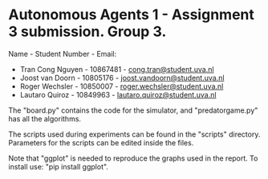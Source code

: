 Autonomous Agents 1 - Assignment 3 submission. Group 3.
=================
Name - Student Number - Email:
+ Tran Cong Nguyen - 10867481 - cong.tran@student.uva.nl
+ Joost van Doorn - 10805176 - joost.vandoorn@student.uva.nl
+ Roger Wechsler - 10850007 - roger.wechsler@student.uva.nl
+ Lautaro Quiroz - 10849963 - lautaro.quiroz@student.uva.nl

The "board.py" contains the code for the simulator, and "predatorgame.py" has all the algorithms.

The scripts used during experiments can be found in the "scripts" directory. Parameters for the scripts can be edited inside the files.

Note that "ggplot" is needed to reproduce the graphs used in the report. To install use: "pip install ggplot".